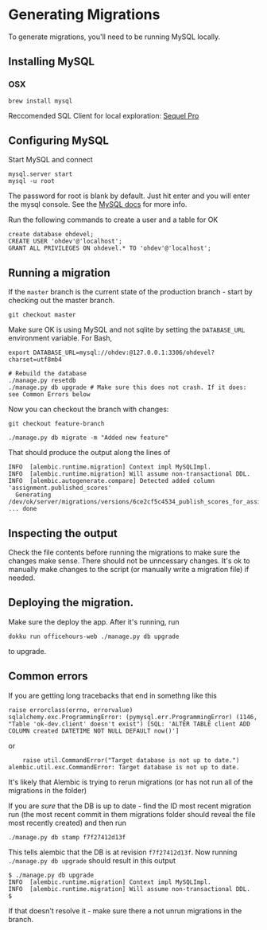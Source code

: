 # Generating Migrations

To generate migrations, you'll need to be running MySQL locally.

## Installing MySQL

### OSX

```
brew install mysql
```

Reccomended SQL Client for local exploration: [Sequel Pro](https://sequelpro.com/)

## Configuring MySQL
Start MySQL and connect
```
mysql.server start
mysql -u root
```
The password for root is blank by default. Just hit enter and you will enter the mysql console.
See the [MySQL docs](http://dev.mysql.com/doc/mysql-getting-started/en/) for more info.

Run the following commands to create a user and a table for OK

```
create database ohdevel;
CREATE USER 'ohdev'@'localhost';
GRANT ALL PRIVILEGES ON ohdevel.* TO 'ohdev'@'localhost';
```

## Running a migration

If the `master` branch is the current state of the production branch - start by checking out the master branch.

`git checkout master`

Make sure OK is using MySQL and not sqlite by setting the `DATABASE_URL`
environment variable. For Bash,
```
export DATABASE_URL=mysql://ohdev:@127.0.0.1:3306/ohdevel?charset=utf8mb4
```

```
# Rebuild the database
./manage.py resetdb
./manage.py db upgrade # Make sure this does not crash. If it does: see Common Errors below
```

Now you can checkout the branch with changes:

`git checkout feature-branch`

```
./manage.py db migrate -m "Added new feature"
```
That should produce the output along the lines of
```
INFO  [alembic.runtime.migration] Context impl MySQLImpl.
INFO  [alembic.runtime.migration] Will assume non-transactional DDL.
INFO  [alembic.autogenerate.compare] Detected added column 'assignment.published_scores'
  Generating /dev/ok/server/migrations/versions/6ce2cf5c4534_publish_scores_for_assignments.py ... done
```

## Inspecting the output

Check the file contents before running the migrations to make sure the changes make sense. There should not be unncessary changes. It's ok to manually make changes to the script (or manually write a migration file) if needed.

## Deploying the migration.
Make sure the deploy the app. After it's running, run
```
dokku run officehours-web ./manage.py db upgrade
```
to upgrade.

## Common errors

If you are getting long tracebacks that end in somethng like this
```
raise errorclass(errno, errorvalue)
sqlalchemy.exc.ProgrammingError: (pymysql.err.ProgrammingError) (1146, "Table 'ok-dev.client' doesn't exist") [SQL: 'ALTER TABLE client ADD COLUMN created DATETIME NOT NULL DEFAULT now()']
```
or
```
    raise util.CommandError("Target database is not up to date.")
alembic.util.exc.CommandError: Target database is not up to date.
```

It's likely that Alembic is trying to rerun migrations (or has not run all of the migrations in the folder)

If you are _sure_ that the DB is up to date - find the ID most recent migration run (the most recent commit in them migrations folder should reveal the file most recently created) and then run

```
./manage.py db stamp f7f27412d13f
```

This tells alembic that the DB is at revision `f7f27412d13f`. Now running `./manage.py db upgrade` should result in this output

```
$ ./manage.py db upgrade
INFO  [alembic.runtime.migration] Context impl MySQLImpl.
INFO  [alembic.runtime.migration] Will assume non-transactional DDL.
$
```

If that doesn't resolve it - make sure there a not unrun migrations in the branch.

